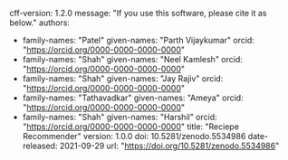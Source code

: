 cff-version: 1.2.0
message: "If you use this software, please cite it as below."
authors:

- family-names: "Patel"
  given-names: "Parth Vijaykumar"
  orcid: "https://orcid.org/0000-0000-0000-0000"
- family-names: "Shah"
  given-names: "Neel Kamlesh"
  orcid: "https://orcid.org/0000-0000-0000-0000"
- family-names: "Shah"
  given-names: "Jay Rajiv"
  orcid: "https://orcid.org/0000-0000-0000-0000"
- family-names: "Tathavadkar"
  given-names: "Ameya"
  orcid: "https://orcid.org/0000-0000-0000-0000"
- family-names: "Shah"
  given-names: "Harshil"
  orcid: "https://orcid.org/0000-0000-0000-0000"
  title: "Reciepe Recommender"
  version: 1.0.0
  doi: 10.5281/zenodo.5534986
  date-released: 2021-09-29
  url: "https://doi.org/10.5281/zenodo.5534986"
